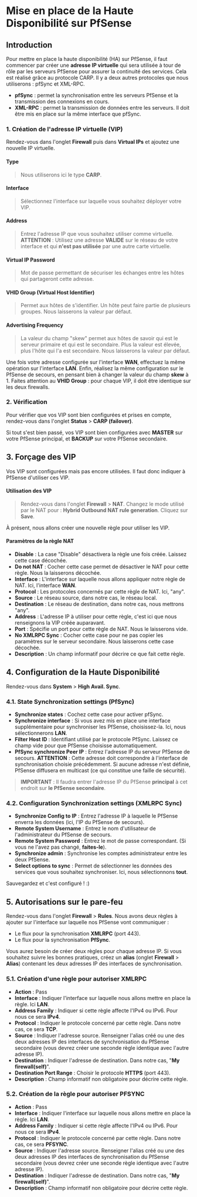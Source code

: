 # Mise en place de la Haute Disponibilité sur PfSense

## Introduction
Pour mettre en place la haute disponibilité (HA) sur PfSense, il faut commencer par créer une **adresse IP virtuelle** qui sera utilisée à tour de rôle par les serveurs PfSense pour assurer la continuité des services. Cela est réalisé grâce au protocole CARP. 
Il y a deux autres protocoles que nous utiliserons : pfSync et XML-RPC.

- **pfSync** : permet la synchronisation entre les serveurs PfSense et la transmission des connexions en cours.
- **XML-RPC** : permet la transmission de données entre les serveurs. Il doit être mis en place sur la même interface que pfSync.

### 1. Création de l'adresse IP virtuelle (VIP)

Rendez-vous dans l'onglet **Firewall** puis dans **Virtual IPs** et ajoutez une nouvelle IP virtuelle.

#### Type
> Nous utiliserons ici le type **CARP**.

#### Interface
> Sélectionnez l'interface sur laquelle vous souhaitez déployer votre VIP.

#### Address
> Entrez l'adresse IP que vous souhaitez utiliser comme virtuelle. 
> **ATTENTION** : Utilisez une adresse **VALIDE** sur le réseau de votre interface et qui **n'est pas utilisée** par une autre carte virtuelle.

#### Virtual IP Password
> Mot de passe permettant de sécuriser les échanges entre les hôtes qui partageront cette adresse.

#### VHID Group (Virtual Host Identifier)
> Permet aux hôtes de s'identifier. Un hôte peut faire partie de plusieurs groupes. Nous laisserons la valeur par défaut.

#### Advertising Frequency
> La valeur du champ "skew" permet aux hôtes de savoir qui est le serveur primaire et qui est le secondaire. Plus la valeur est élevée, plus l'hôte qui l'a est secondaire. Nous laisserons la valeur par défaut.

Une fois votre adresse configurée sur l'interface **WAN**, effectuez la même opération sur l'interface **LAN**. Enfin, réalisez la même configuration sur le PfSense de secours, en pensant bien à changer la valeur du champ **skew** à 1. Faites attention au **VHID Group** : pour chaque VIP, il doit être identique sur les deux firewalls.

### 2. Vérification

Pour vérifier que vos VIP sont bien configurées et prises en compte, rendez-vous dans l'onglet **Status** > **CARP (failover)**.

Si tout s'est bien passé, vos VIP sont bien configurées avec **MASTER** sur votre PfSense principal, et **BACKUP** sur votre PfSense secondaire.

## 3. Forçage des VIP

Vos VIP sont configurées mais pas encore utilisées. Il faut donc indiquer à PfSense d'utiliser ces VIP.

#### Utilisation des VIP
> Rendez-vous dans l'onglet **Firewall** > **NAT**.
> Changez le mode utilisé par le NAT pour : **Hybrid Outbound NAT rule generation**.
> Cliquez sur **Save**.

À présent, nous allons créer une nouvelle règle pour utiliser les VIP.

#### Paramètres de la règle NAT

- **Disable** : La case "Disable" désactivera la règle une fois créée. Laissez cette case décochée.
- **Do not NAT** : Cocher cette case permet de désactiver le NAT pour cette règle. Nous la laisserons décochée.
- **Interface** : L'interface sur laquelle nous allons appliquer notre règle de NAT. Ici, l'interface **WAN**.
- **Protocol** : Les protocoles concernés par cette règle de NAT. Ici, "any".
- **Source** : Le réseau source, dans notre cas, le réseau local.
- **Destination** : Le réseau de destination, dans notre cas, nous mettrons "any".
- **Address** : L'adresse IP à utiliser pour cette règle, c'est ici que nous renseignons la VIP créée auparavant.
- **Port** : Spécifie un port pour cette règle de NAT. Nous le laisserons vide.
- **No XMLRPC Sync** : Cocher cette case pour ne pas copier les paramètres sur le serveur secondaire. Nous laisserons cette case décochée.
- **Description** : Un champ informatif pour décrire ce que fait cette règle.

## 4. Configuration de la Haute Disponibilité

Rendez-vous dans **System** > **High Avail. Sync**.

### 4.1. State Synchronization settings (PfSync)

- **Synchronize states** : Cochez cette case pour activer pfSync.
- **Synchronize interface** : Si vous avez mis en place une interface supplémentaire pour synchroniser les PfSense, choisissez-la. Ici, nous sélectionnerons **LAN**.
- **Filter Host ID** : Identifiant utilisé par le protocole PfSync. Laissez ce champ vide pour que PfSense choisisse automatiquement.
- **PfSync synchronize Peer IP** : Entrez l'adresse IP du serveur PfSense de secours. **ATTENTION** : Cette adresse doit correspondre à l'interface de synchronisation choisie précédemment. Si aucune adresse n'est définie, PfSense diffusera en multicast (ce qui constitue une faille de sécurité). 
> **IMPORTANT** : Il faudra entrer l'adresse IP du PfSense **principal** à cet endroit sur **le PfSense secondaire**.

### 4.2. Configuration Synchronization settings (XMLRPC Sync)

- **Synchronize Config to IP** : Entrez l'adresse IP à laquelle le PfSense enverra les données (ici, l'IP du PfSense de secours).
- **Remote System Username** : Entrez le nom d'utilisateur de l'administrateur du PfSense de secours.
- **Remote System Password** : Entrez le mot de passe correspondant. (Si vous ne l'avez pas changé, **faites-le**).
- **Synchronize admin** : Synchronise les comptes administrateur entre les deux PfSense.
- **Select options to sync** : Permet de sélectionner les données des services que vous souhaitez synchroniser. Ici, nous sélectionnons **tout**.

Sauvegardez et c'est configuré ! :)

## 5. Autorisations sur le pare-feu

Rendez-vous dans l'onglet **Firewall** > **Rules**. Nous avons deux règles à ajouter sur l'interface sur laquelle nos PfSense vont communiquer :
- Le flux pour la synchronisation **XMLRPC** (port 443).
- Le flux pour la synchronisation **PfSync**.

Vous aurez besoin de créer deux règles pour chaque adresse IP. Si vous souhaitez suivre les bonnes pratiques, créez un **alias** (onglet **Firewall** > **Alias**) contenant les deux adresses IP des interfaces de synchronisation.

### 5.1. Création d'une règle pour autoriser XMLRPC

- **Action** : Pass
- **Interface** : Indiquer l'interface sur laquelle nous allons mettre en place la règle. Ici **LAN**.
- **Address Family** : Indiquer si cette règle affecte l'IPv4 ou IPv6. Pour nous ce sera **IPv4**.
- **Protocol** : Indiquer le protocole concerné par cette règle. Dans notre cas, ce sera **TCP**.
- **Source** : Indiquer l'adresse source. Renseigner l'alias créé ou une des deux adresses IP des interfaces de synchronisation du PfSense secondaire (vous devrez créer une seconde règle identique avec l'autre adresse IP).
- **Destination** : Indiquer l'adresse de destination. Dans notre cas, "**My firewall(self)**".
- **Destination Port Range** : Choisir le protocole **HTTPS** (port 443).
- **Description** : Champ informatif non obligatoire pour décrire cette règle.

### 5.2. Création de la règle pour autoriser PFSYNC

- **Action** : Pass
- **Interface** : Indiquer l'interface sur laquelle nous allons mettre en place la règle. Ici **LAN**.
- **Address Family** : Indiquer si cette règle affecte l'IPv4 ou IPv6. Pour nous ce sera **IPv4**.
- **Protocol** : Indiquer le protocole concerné par cette règle. Dans notre cas, ce sera **PFSYNC**.
- **Source** : Indiquer l'adresse source. Renseigner l'alias créé ou une des deux adresses IP des interfaces de synchronisation du PfSense secondaire (vous devrez créer une seconde règle identique avec l'autre adresse IP).
- **Destination** : Indiquer l'adresse de destination. Dans notre cas, "**My firewall(self)**".
- **Description** : Champ informatif non obligatoire pour décrire cette règle.